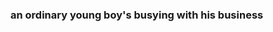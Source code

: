<h3>an ordinary young boy's busying with his business</h3>

<!---
annoyet/annoyet is a ✨ special ✨ repository because its `README.md` (this file) appears on your GitHub profile.
You can click the Preview link to take a look at your changes.
--->
